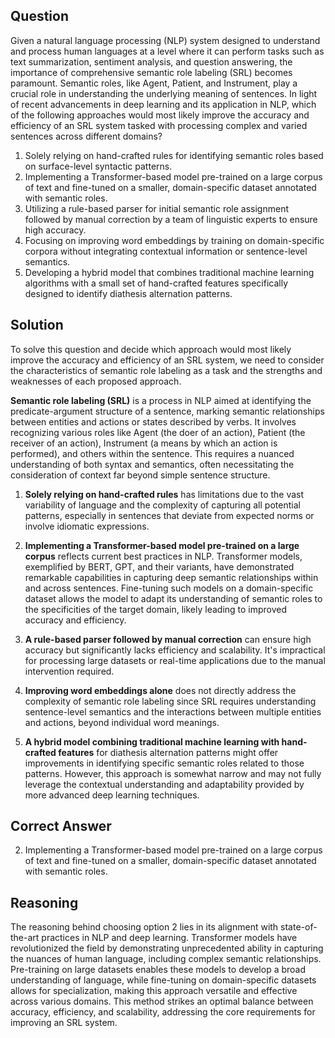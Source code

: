 ## Question
Given a natural language processing (NLP) system designed to understand and process human languages at a level where it can perform tasks such as text summarization, sentiment analysis, and question answering, the importance of comprehensive semantic role labeling (SRL) becomes paramount. Semantic roles, like Agent, Patient, and Instrument, play a crucial role in understanding the underlying meaning of sentences. In light of recent advancements in deep learning and its application in NLP, which of the following approaches would most likely improve the accuracy and efficiency of an SRL system tasked with processing complex and varied sentences across different domains?

1. Solely relying on hand-crafted rules for identifying semantic roles based on surface-level syntactic patterns.
2. Implementing a Transformer-based model pre-trained on a large corpus of text and fine-tuned on a smaller, domain-specific dataset annotated with semantic roles.
3. Utilizing a rule-based parser for initial semantic role assignment followed by manual correction by a team of linguistic experts to ensure high accuracy.
4. Focusing on improving word embeddings by training on domain-specific corpora without integrating contextual information or sentence-level semantics.
5. Developing a hybrid model that combines traditional machine learning algorithms with a small set of hand-crafted features specifically designed to identify diathesis alternation patterns.

## Solution

To solve this question and decide which approach would most likely improve the accuracy and efficiency of an SRL system, we need to consider the characteristics of semantic role labeling as a task and the strengths and weaknesses of each proposed approach.

**Semantic role labeling (SRL)** is a process in NLP aimed at identifying the predicate-argument structure of a sentence, marking semantic relationships between entities and actions or states described by verbs. It involves recognizing various roles like Agent (the doer of an action), Patient (the receiver of an action), Instrument (a means by which an action is performed), and others within the sentence. This requires a nuanced understanding of both syntax and semantics, often necessitating the consideration of context far beyond simple sentence structure.

1. **Solely relying on hand-crafted rules** has limitations due to the vast variability of language and the complexity of capturing all potential patterns, especially in sentences that deviate from expected norms or involve idiomatic expressions.

2. **Implementing a Transformer-based model pre-trained on a large corpus** reflects current best practices in NLP. Transformer models, exemplified by BERT, GPT, and their variants, have demonstrated remarkable capabilities in capturing deep semantic relationships within and across sentences. Fine-tuning such models on a domain-specific dataset allows the model to adapt its understanding of semantic roles to the specificities of the target domain, likely leading to improved accuracy and efficiency.

3. **A rule-based parser followed by manual correction** can ensure high accuracy but significantly lacks efficiency and scalability. It's impractical for processing large datasets or real-time applications due to the manual intervention required.

4. **Improving word embeddings alone** does not directly address the complexity of semantic role labeling since SRL requires understanding sentence-level semantics and the interactions between multiple entities and actions, beyond individual word meanings.

5. **A hybrid model combining traditional machine learning with hand-crafted features** for diathesis alternation patterns might offer improvements in identifying specific semantic roles related to those patterns. However, this approach is somewhat narrow and may not fully leverage the contextual understanding and adaptability provided by more advanced deep learning techniques.

## Correct Answer

2. Implementing a Transformer-based model pre-trained on a large corpus of text and fine-tuned on a smaller, domain-specific dataset annotated with semantic roles.

## Reasoning

The reasoning behind choosing option 2 lies in its alignment with state-of-the-art practices in NLP and deep learning. Transformer models have revolutionized the field by demonstrating unprecedented ability in capturing the nuances of human language, including complex semantic relationships. Pre-training on large datasets enables these models to develop a broad understanding of language, while fine-tuning on domain-specific datasets allows for specialization, making this approach versatile and effective across various domains. This method strikes an optimal balance between accuracy, efficiency, and scalability, addressing the core requirements for improving an SRL system.